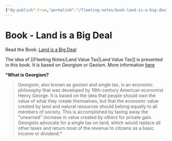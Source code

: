 ```yaml
---
{"dg-publish":true,"permalink":"/fleeting-notes/book-land-is-a-big-deal/","noteIcon":"2"}
---
```


# Book - Land is a Big Deal

Read the Book: [Land is a Big Deal](https://www.landisabigdeal.com/)

The idea of [[Fleeting Notes/Land Value Tax\|Land Value Tax]] is presented in this book. It is based on Georgism or Geoism. More information [here](https://www.gameofrent.com/)

***What is Georgism?**
> Georgism, also known as geoism and single tax, is an economic philosophy that was developed by 19th-century American economist Henry George. It is based on the idea that people should own the value of what they create themselves, but that the economic value created by land and natural resources should belong equally to all members of society. This is accomplished by taxing away the “unearned” increase in value created by others for private gain. Georgists advocate for a single tax on land, which would replace all other taxes and return most of the revenue to citizens as a basic income or dividend.*

